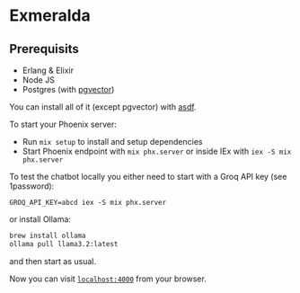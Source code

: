 # Exmeralda

## Prerequisits 

- Erlang & Elixir
- Node JS
- Postgres (with [pgvector](https://github.com/pgvector/pgvector))

You can install all of it (except pgvector) with [asdf](https://github.com/asdf-vm/asdf). 

To start your Phoenix server:

  * Run `mix setup` to install and setup dependencies
  * Start Phoenix endpoint with `mix phx.server` or inside IEx with `iex -S mix phx.server`

To test the chatbot locally you either need to start with a Groq API key (see 1password):

`GROQ_API_KEY=abcd iex -S mix phx.server`

 or install Ollama:
 
```sh
brew install ollama 
ollama pull llama3.2:latest
```

and then start as usual.

Now you can visit [`localhost:4000`](http://localhost:4000) from your browser.


